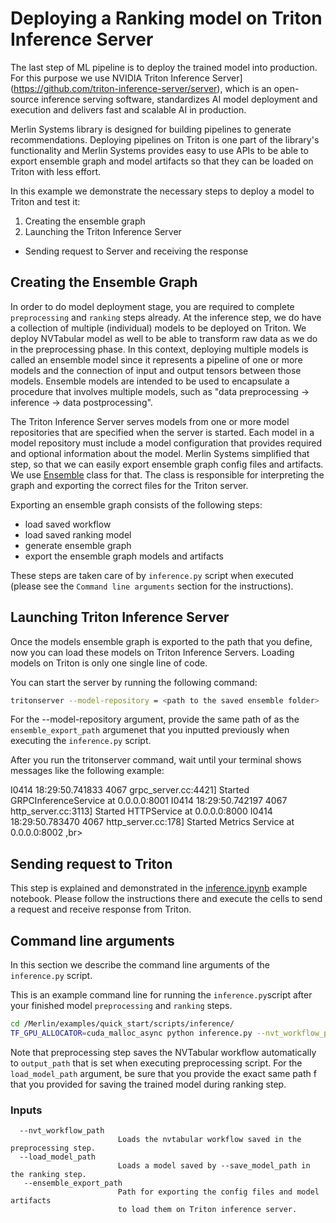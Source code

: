 # Deploying a Ranking model on Triton Inference Server
The last step of ML pipeline is to deploy the trained model into production. For this purpose we use NVIDIA Triton Inference Server](https://github.com/triton-inference-server/server), which is an open-source inference serving software, standardizes AI model deployment and execution and delivers fast and scalable AI in production. 

Merlin Systems library is designed for building pipelines to generate recommendations. Deploying pipelines on Triton is one part of the library's functionality and Merlin Systems provides easy to use APIs to be able to export ensemble graph and model artifacts so that they can be loaded on Triton with less effort.

In this example we demonstrate the necessary steps to deploy a model to Triton and test it:

1. Creating the ensemble graph
2. Launching the Triton Inference Server
- Sending request to Server and receiving the response

## Creating the Ensemble Graph

In order to do model deployment stage, you are required to complete `preprocessing` and `ranking` steps already.  At the inference step, we do have a collection of multiple (individual) models to be deployed on Triton. We deploy NVTabular model as well to be able to transform raw data as we do in the preprocessing phase. In this context, deploying multiple models is called an ensemble model since it represents a pipeline of one or more models and the connection of input and output tensors between those models. Ensemble models are intended to be used to encapsulate a procedure that involves multiple models, such as "data preprocessing -> inference -> data postprocessing". 

The Triton Inference Server serves models from one or more model repositories that are specified when the server is started. Each model in a model repository must include a model configuration that provides required and optional information about the model. Merlin Systems simplified that step, so that we can easily export ensemble graph config files and artifacts. We use [Ensemble](https://github.com/NVIDIA-Merlin/systems/blob/main/merlin/systems/dag/ensemble.py#L29) class for that. The class is responsible for interpreting the graph and exporting the correct files for the Triton server.

Exporting an ensemble graph consists of the following steps:

- load saved workflow
- load saved ranking model
- generate ensemble graph
- export the ensemble graph models and artifacts

These steps are taken care of by `inference.py` script when executed (please see the `Command line arguments` section for the instructions).


## Launching Triton Inference Server

Once the models ensemble graph is exported to the path that you define, now you can load these models on Triton Inference Servers. Loading models on Triton is only one single line of code. 

You can start the server by running the following command:

```bash
tritonserver --model-repository = <path to the saved ensemble folder>
```
For the --model-repository argument, provide the same path of as the `ensemble_export_path` argumenet that you inputted previously when executing the `inference.py` script.

After you run the tritonserver command, wait until your terminal shows messages like the following example:

I0414 18:29:50.741833 4067 grpc_server.cc:4421] Started GRPCInferenceService at 0.0.0.0:8001
I0414 18:29:50.742197 4067 http_server.cc:3113] Started HTTPService at 0.0.0.0:8000
I0414 18:29:50.783470 4067 http_server.cc:178] Started Metrics Service at 0.0.0.0:8002 ,br>


## Sending request to Triton

This step is explained and demonstrated in the [inference.ipynb](https://github.com/NVIDIA-Merlin/Merlin/blob/quick_start_inf_triton/examples/quick_start/scripts/inference/inference.ipynb) example notebook. Please follow the instructions there and execute the cells to send a request and receive response from Triton.

## Command line arguments
In this section we describe the command line arguments of the `inference.py` script.

This is an example command line for running the `inference.py`script after your finished model `preprocessing` and `ranking` steps.

```bash
cd /Merlin/examples/quick_start/scripts/inference/
TF_GPU_ALLOCATOR=cuda_malloc_async python inference.py --nvt_workflow_path <path to saved workflow> --load_model_path <path to saved model> --ensemble_export_path <path to export ensemble models>
```

Note that preprocessing step saves the NVTabular workflow automatically to `output_path` that is set when executing preprocessing script. For the `load_model_path` argument, be sure that you provide the exact same path f that you provided for saving the trained model during ranking step.

### Inputs

```
  --nvt_workflow_path   
                        Loads the nvtabular workflow saved in the preprocessing step.
  --load_model_path     
                        Loads a model saved by --save_model_path in the ranking step.
   --ensemble_export_path
                        Path for exporting the config files and model artifacts
                        to load them on Triton inference server.
```
             